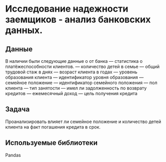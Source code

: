 # Исследование надежности заемщиков - анализ банковских данных.
## Данные
В наличии были следующие данные о от банка — статистика о платёжеспособности клиентов.
 — количество детей в семье
 — общий трудовой стаж в днях
 — возраст клиента в годах
 — уровень образования клиента
 — идентификатор уровня образования
 — семейное положение
 — идентификатор семейного положения
 — пол клиента
 — тип занятости
 — имел ли задолженность по возврату кредитов
 — ежемесячный доход
 — цель получения кредита
## Задача
Проанализировать влияет ли семейное положение и количество детей клиента на факт погашения кредита в срок.
## Используемые библиотеки
Pandas
